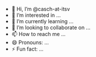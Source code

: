 - 👋 Hi, I’m @casch-at-itsv
- 👀 I’m interested in ...
- 🌱 I’m currently learning ...
- 💞️ I’m looking to collaborate on ...
- 📫 How to reach me ...
- 😄 Pronouns: ...
- ⚡ Fun fact: ...

<!---
casch-at-itsv/casch-at-itsv is a ✨ special ✨ repository because its `README.md` (this file) appears on your GitHub profile.
You can click the Preview link to take a look at your changes.
--->
